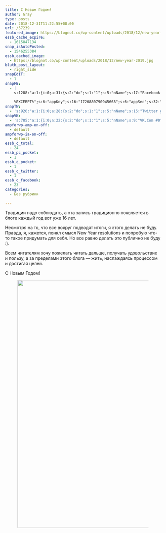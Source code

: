 ```yaml
---
title: С Новым Годом!
author: Gray
type: posts
date: 2018-12-31T11:22:55+00:00
url: /57239
featured_image: https://blognot.co/wp-content/uploads/2018/12/new-year-2019.jpg
essb_cache_expire:
  - 1615847134
snap_isAutoPosted:
  - 1546255384
essb_cached_image:
  - https://blognot.co/wp-content/uploads/2018/12/new-year-2019.jpg
bluth_post_layout:
  - right_side
snapEdIT:
  - 1
snapFB:
  - |
    s:1288:"a:1:{i:0;a:31:{s:2:"do";s:1:"1";s:5:"nName";s:17:"Facebook personal";s:9:"msgFormat";s:20:"%TITLE%
    
    %EXCERPT%";s:6:"appKey";s:16:"1726880790945663";s:6:"appSec";s:32:"9915e38ff56996512e9713516c208c4d";s:8:"postType";s:1:"A";s:7:"fltrsOn";i:0;s:5:"fltrs";a:0:{}s:7:"proxyOn";i:0;s:7:"useSURL";i:0;s:1:"v";i:350;s:3:"tpt";s:0:"";s:11:"attachVideo";s:1:"N";s:6:"imgUpl";s:1:"T";s:10:"riComments";s:1:"1";s:12:"riCommentsAA";s:1:"1";s:4:"uMsg";s:0:"";s:11:"accessToken";s:173:"EAAYilsQdH38BAGbBWNeledCJfoCAbh3ym4AOo7xEODbekVAReIRhhi0LAnzPFNAwaat0Tr1xSJoAvsAFJk0GUGmV2bqZBhT8qI3VwPtz681jKSyEZAIsTKbzUciHsYWcVzInMTeIEJAXIR5anW46o6j9lA64XdLsvmYOjvegZDZD";s:8:"authUser";s:17:"10212468541884244";s:12:"authUserName";s:29:"Сергей Петренко";s:4:"pgID";s:32:"133222213376133_2254221671276166";s:9:"wpImgSize";s:4:"full";s:15:"pageAccessToken";s:176:"EAAYilsQdH38BAArYgqPRN5Wkz8N7LbEeqSIxC3YgROS4wqFWGbWukrZAbZC3z29OUDS9aG6y2h0W58mSyspXyC6aBd8RGJaMJlT7C9ortS4TT31ZBIvo0g5meW1hqZBhrwyhi1lmelpiXeH7UBmA6a6BHdHcPFBvFiL4WBZB4NwZDZD";s:8:"isPosted";s:1:"1";s:7:"postURL";s:62:"http://www.facebook.com/133222213376133/posts/2254221671276166";s:5:"pDate";s:19:"2018-12-31 11:23:01";s:9:"isAutoImg";s:1:"A";s:8:"imgToUse";s:0:"";s:9:"isAutoURL";s:1:"A";s:8:"urlToUse";s:0:"";s:4:"doFB";i:0;}}";
snapTW:
  - 's:926:"a:1:{i:0;a:28:{s:2:"do";s:1:"1";s:5:"nName";s:15:"Twitter gray_ru";s:9:"msgFormat";s:14:"%TITLE%  %URL%";s:6:"appKey";s:21:"TtnkhV5ieh7aGiSY4OoJQ";s:6:"appSec";s:41:"HFj5WK0WRg2zQs87LI37ZGRCriUhl7f6tO7YrFVuk";s:7:"fltrsOn";i:0;s:5:"fltrs";a:0:{}s:7:"proxyOn";i:0;s:7:"useSURL";i:0;s:1:"v";i:350;s:5:"twURL";s:27:"https://twitter.com/gray_ru";s:11:"accessToken";s:50:"8518642-cnreXiVT5UwLikpn799CLpoo1W61fufZeTA4z39PIi";s:14:"accessTokenSec";s:45:"36nJUfLC6ZS1VLbdK44CrCxDUIE5u1wYJEQCYnKoKXAUs";s:5:"tw140";i:0;s:10:"riComments";s:1:"1";s:11:"riCommentsM";s:1:"1";s:12:"riCommentsAA";s:1:"1";s:8:"attchImg";s:1:"1";s:9:"wpImgSize";s:4:"full";s:8:"isPosted";s:1:"1";s:4:"pgID";s:19:"1079699452456251392";s:7:"postURL";s:54:"https://twitter.com/gray_ru/status/1079699452456251392";s:5:"pDate";s:19:"2018-12-31 11:23:04";s:9:"isAutoImg";s:1:"A";s:8:"imgToUse";s:0:"";s:9:"isAutoURL";s:1:"A";s:8:"urlToUse";s:0:"";s:4:"doTW";i:0;}}";'
snapVK:
  - 's:785:"a:1:{i:0;a:22:{s:2:"do";s:1:"1";s:5:"nName";s:9:"VK.Com #0";s:9:"msgFormat";s:9:"%EXCERPT%";s:8:"postType";s:1:"I";s:7:"fltrsOn";i:0;s:5:"fltrs";a:0:{}s:7:"proxyOn";i:0;s:7:"useSURL";i:0;s:1:"v";i:350;s:3:"url";s:22:"https://vk.com/gray_ru";s:5:"appID";s:7:"2004042";s:4:"pgID";s:7:"gray_ru";s:8:"authResp";s:159:"https://oauth.vk.com/blank.html#access_token=7c266a94fb1122969e25b20763c347a5bc800e03810fc03ac8d80b4ada40944a2b4a9800ea2c258865182&expires_in=0&user_id=1003673";s:9:"wpImgSize";s:4:"full";s:12:"appAuthToken";s:85:"7c266a94fb1122969e25b20763c347a5bc800e03810fc03ac8d80b4ada40944a2b4a9800ea2c258865182";s:11:"appAuthUser";s:7:"1003673";s:7:"pgIntID";s:7:"1003673";s:9:"isAutoImg";s:1:"A";s:8:"imgToUse";s:0:"";s:9:"isAutoURL";s:1:"A";s:8:"urlToUse";s:0:"";s:4:"doVK";i:0;}}";'
ampforwp-amp-on-off:
  - default
ampforwp-ia-on-off:
  - default
essb_c_total:
  - 24
essb_pc_pocket:
  - 1
essb_c_pocket:
  - 1
essb_c_twitter:
  - 1
essb_c_facebook:
  - 23
categories:
  - Без рубрики

---
```








Традиции надо соблюдать, а эта запись традиционно появляется в блоге каждый год вот уже 16 лет.

Несмотря на то, что все вокруг подводят итоги, я этого делать не буду. Правда, я, кажется, понял смысл New Year resolutions и попробую что-то такое придумать для себя. Но все равно делать это публично не буду :).

Всем читателям хочу пожелать читать дальше, получать удовольствие и пользу, а за пределами этого блога — жить, наслаждаясь процессом и достигая целей.

С Новым Годом!<figure class="wp-block-image">

<img data-attachment-id="57240" data-permalink="https://blognot.co/57239/new-year-2019" data-orig-file="https://i1.wp.com/blognot.co/wp-content/uploads/2018/12/new-year-2019.jpg?fit=1200%2C800&ssl=1" data-orig-size="1200,800" data-comments-opened="1" data-image-meta="{&quot;aperture&quot;:&quot;6.3&quot;,&quot;credit&quot;:&quot;Getty Images\/iStockphoto&quot;,&quot;camera&quot;:&quot;Canon EOS 5D Mark II&quot;,&quot;caption&quot;:&quot;New year 2019 and old year 2018 written on sandy beach with waves&quot;,&quot;created_timestamp&quot;:&quot;1515345369&quot;,&quot;copyright&quot;:&quot;&quot;,&quot;focal_length&quot;:&quot;28&quot;,&quot;iso&quot;:&quot;100&quot;,&quot;shutter_speed&quot;:&quot;0.004&quot;,&quot;title&quot;:&quot;New year 2019&quot;,&quot;orientation&quot;:&quot;1&quot;}" data-image-title="new-year-2019" data-image-description="" data-medium-file="https://i1.wp.com/blognot.co/wp-content/uploads/2018/12/new-year-2019.jpg?fit=300%2C200&ssl=1" data-large-file="https://i1.wp.com/blognot.co/wp-content/uploads/2018/12/new-year-2019.jpg?fit=740%2C494&ssl=1" width="1200" height="800" src="https://i2.wp.com/blognot.co/wp-content/uploads/2018/12/new-year-2019.jpg?fit=740%2C494&ssl=1" alt="" class="wp-image-57240" srcset="https://i1.wp.com/blognot.co/wp-content/uploads/2018/12/new-year-2019.jpg?w=1200&ssl=1 1200w, https://i1.wp.com/blognot.co/wp-content/uploads/2018/12/new-year-2019.jpg?resize=300%2C200&ssl=1 300w, https://i1.wp.com/blognot.co/wp-content/uploads/2018/12/new-year-2019.jpg?resize=768%2C512&ssl=1 768w, https://i1.wp.com/blognot.co/wp-content/uploads/2018/12/new-year-2019.jpg?resize=1024%2C683&ssl=1 1024w, https://i1.wp.com/blognot.co/wp-content/uploads/2018/12/new-year-2019.jpg?resize=700%2C467&ssl=1 700w, https://i1.wp.com/blognot.co/wp-content/uploads/2018/12/new-year-2019.jpg?resize=800%2C533&ssl=1 800w" sizes="(max-width: 740px) 100vw, 740px" /> </figure>